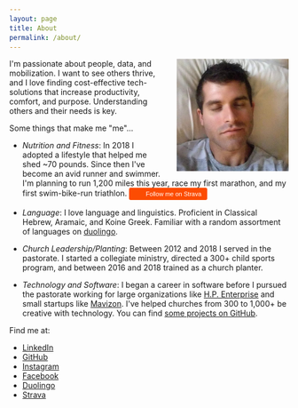```yaml
---
layout: page
title: About
permalink: /about/
---
```


<img style="float: right; width: 40%; margin-left: 20px;" src="/assets/relaxed-headshot.jpg">

I'm passionate about people, data, and mobilization. I want to see others thrive, and I love finding cost-effective tech-solutions that increase productivity, comfort, and purpose. Understanding others and their needs is key.

Some things that make me "me"...

- _Nutrition and Fitness_: In 2018 I adopted a lifestyle that helped me shed ~70 pounds. Since then I've become an avid runner and swimmer. I'm planning to run 1,200 miles this year, race my first marathon, and my first swim-bike-run triathlon. <a style="display:inline-block;background-color:#FC4C02;color:#fff;padding:5px 10px 5px 30px;font-size:11px;font-family:Helvetica, Arial, sans-serif;white-space:nowrap;text-decoration:none;background-repeat:no-repeat;background-position:10px center;border-radius:3px;background-image:url('http://badges.strava.com/logo-strava-echelon.png')" href='http://strava.com/athletes/30648228/badge' target="_clean">
  Follow me on Strava</a>

- _Language_: I love language and linguistics. Proficient in Classical Hebrew, Aramaic, and Koine Greek. Familiar with a random assortment of languages on [duolingo](https://www.duolingo.com/MichaelMcNeil52).

- _Church Leadership/Planting_: Between 2012 and 2018 I served in the pastorate. I started a collegiate ministry, directed a 300+ child sports program, and between 2016 and 2018 trained as a church planter.

- _Technology and Software_: I began a career in software before I pursued the pastorate working for large organizations like [H.P. Enterprise](http://hpe.com) and small startups like [Mavizon](http://mavizon.com). I've helped churches from 300 to 1,000+ be creative with technology. You can find [some projects on GitHub](https://www.github.com/michaelmcneil).

Find me at:

- [LinkedIn](https://www.linkedin.com/in/michael-mcneil)
- [GitHub](https://www.github.com/michaelmcneil)
- [Instagram](https://www.instagram.com/michaelmcneil)
- [Facebook](https://www.facebook.com/michaelcurtismcneil)
- [Duolingo](https://www.duolingo.com/MichaelMcNeil52)
- [Strava](https://www.strava.com/athletes/michaelmcneil)

[jekyll-organization]: https://github.com/jekyll
